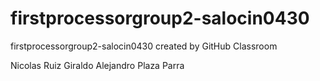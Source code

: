 # firstprocessorgroup2-salocin0430
firstprocessorgroup2-salocin0430 created by GitHub Classroom


Nicolas Ruiz Giraldo Alejandro Plaza Parra

